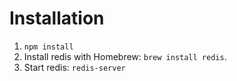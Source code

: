 Installation
============
1. `npm install`
2. Install redis with Homebrew: `brew install redis`.
3. Start redis: `redis-server`